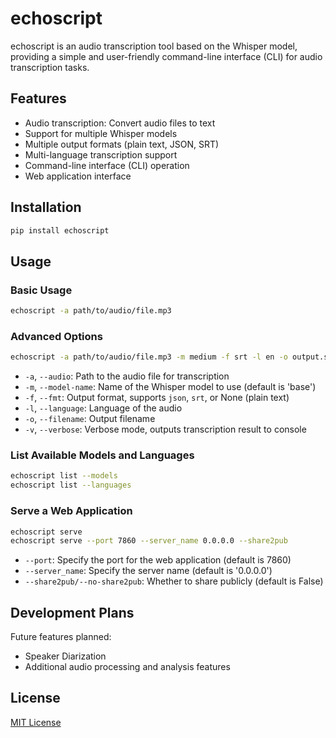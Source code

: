# echoscript

echoscript is an audio transcription tool based on the Whisper model, providing a simple and user-friendly command-line interface (CLI) for audio transcription tasks.

## Features

- Audio transcription: Convert audio files to text
- Support for multiple Whisper models
- Multiple output formats (plain text, JSON, SRT)
- Multi-language transcription support
- Command-line interface (CLI) operation
- Web application interface

## Installation

```bash
pip install echoscript
```

## Usage

### Basic Usage

```bash
echoscript -a path/to/audio/file.mp3
```

### Advanced Options

```bash
echoscript -a path/to/audio/file.mp3 -m medium -f srt -l en -o output.srt -v
```

- `-a`, `--audio`: Path to the audio file for transcription
- `-m`, `--model-name`: Name of the Whisper model to use (default is 'base')
- `-f`, `--fmt`: Output format, supports `json`, `srt`, or None (plain text)
- `-l`, `--language`: Language of the audio
- `-o`, `--filename`: Output filename
- `-v`, `--verbose`: Verbose mode, outputs transcription result to console

### List Available Models and Languages

```bash
echoscript list --models
echoscript list --languages
```

### Serve a Web Application

```bash
echoscript serve
echoscript serve --port 7860 --server_name 0.0.0.0 --share2pub
```

- `--port`: Specify the port for the web application (default is 7860)
- `--server_name`: Specify the server name (default is '0.0.0.0')
- `--share2pub/--no-share2pub`: Whether to share publicly (default is False)

## Development Plans

Future features planned:

- Speaker Diarization
- Additional audio processing and analysis features

## License

[MIT License](LICENSE)